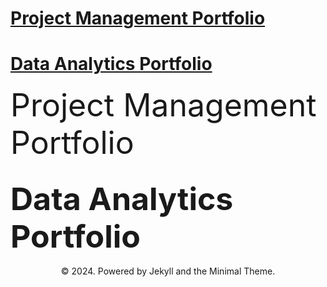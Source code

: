 # <a href="https://rifqiazhari.github.io/projects/">Project Management Portfolio</a>
# <a href="https://rifqiazhari.github.io/analytics/">Data Analytics Portfolio</a>

<a href="https://rifqiazhari.github.io/projects/" style="font-size: 50px; text-decoration: none">Project Management Portfolio</a>

<a href="https://rifqiazhari.github.io/analytics/" style="font-size: 50px; text-decoration: none">Data Analytics Portfolio</a>
---
<center>© 2024. Powered by Jekyll and the Minimal Theme.</center>
